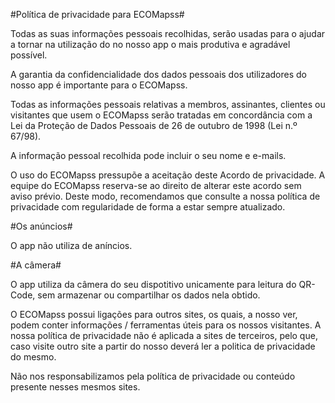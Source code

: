 #Política de privacidade para ECOMapss#

Todas as suas informações pessoais recolhidas, serão usadas para o ajudar a tornar na utilização do no nosso app o mais produtiva e agradável possível.

A garantia da confidencialidade dos dados pessoais dos utilizadores do nosso app é importante para o ECOMapss.

Todas as informações pessoais relativas a membros, assinantes, clientes ou visitantes que usem o ECOMapss serão tratadas em concordância com a Lei da Proteção de Dados Pessoais de 26 de outubro de 1998 (Lei n.º 67/98).

A informação pessoal recolhida pode incluir o seu nome e e-mails.

O uso do ECOMapss pressupõe a aceitação deste Acordo de privacidade. A equipe do ECOMapss reserva-se ao direito de alterar este acordo sem aviso prévio. Deste modo, recomendamos que consulte a nossa política de privacidade com regularidade de forma a estar sempre atualizado.

#Os anúncios#

O app não utiliza de aníncios.

#A câmera#

O app utiliza da câmera do seu dispotitivo unicamente para leitura do QR-Code, sem armazenar ou compartilhar os dados nela obtido.

O ECOMapss possui ligações para outros sites, os quais, a nosso ver, podem conter informações / ferramentas úteis para os nossos visitantes. A nossa política de privacidade não é aplicada a sites de terceiros, pelo que, caso visite outro site a partir do nosso deverá ler a politica de privacidade do mesmo.

Não nos responsabilizamos pela política de privacidade ou conteúdo presente nesses mesmos sites.
